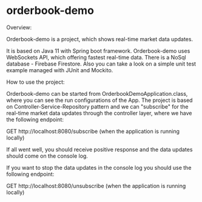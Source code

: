 # orderbook-demo


Overview:

Orderbook-demo is a project, which shows real-time market data updates.

It is based on Java 11 with Spring boot framework.
Orderbook-demo uses WebSockets API, which offering fastest real-time data.
There is a NoSql database - Firebase Firestore.
Also you can take a look on a simple unit test example managed with JUnit and Mockito.


How to use the project:

Orderbook-demo can be started from OrderbookDemoApplication.class, where you can see the run configurations of the App.
The project is based on Controller-Service-Repository pattern and we can "subscribe" for the real-time market data updates through the controller layer, where we have the following endpoint:

GET
http://localhost:8080/subscribe (when the application is running locally)


If all went well, you should receive positive response and the data updates should come on the console log.


If you want to stop the data updates in the console log you should use the following endpoint:


GET
http://localhost:8080/unsubscribe (when the application is running locally)





